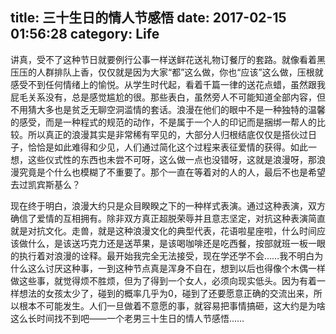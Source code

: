 title: 三十生日的情人节感悟
date: 2017-02-15 01:56:28
category: Life
---
讲真，受不了这种节日就要例行公事一样送鲜花送礼物订餐厅的套路。就像看着黑压压的人群排队上香，仅仅就是因为大家“都”这么做，你也“应该”这么做，压根就感受不到任何情绪上的愉悦。从学生时代起，看着千篇一律的送花点蜡，虽然跟我屁毛关系没有，总是感觉尴尬的很。那些表白，虽然旁人不可能知道全部内容，但不用猜大多也是贫乏无聊空洞滥情的套话。浪漫在他们的眼中不是一种独特的温馨的感受，而是一种程式的规范的动作，不是属于一个人的印记而是捆绑一帮人的比较。所以真正的浪漫其实是非常稀有罕见的，大部分人归根结底仅仅是搭伙过日子，恰恰是如此难得和少见，人们通过简化这个过程来表征爱情的获得。如此一想，这些仪式性的东西也未尝不可呀，这么做一点也没错呀，这就是浪漫呀，那浪漫究竟是个什么也模糊了不重要了。那个一直在等着对的人的人，最后不也是希望去过凯宾斯基么？

现在终于明白，浪漫大约只是众目睽睽之下的一种样式表演。通过这种表演，双方确信了爱情的互相拥有。除非双方真正超脱荣辱并且意志坚定，对抗这种表演简直就是对抗文化。走兽，就是这种浪漫文化的典型代表，花语啦星座啦，什么时间应该做什么，是该送巧克力还是送苹果，是该喝咖啡还是吃西餐，按部就班一板一眼的执行着对浪漫的诠释。最开始我完全无法接受，现在学还学不会……我不明白为什么这么讨厌这种事，一到这种节点真是浑身不自在，想到以后也得像个木偶一样做这些事，就觉得烦不胜烦，但为了得到一个女人，必须向现实低头。因为有着一样想法的女孩太少了，碰到的概率几乎为0，碰到了还要愿意正确的交流出来，所以根本不可能发生。人们一旦做着不意愿的事，就容易把事情搞砸，这大约是为啥这么长时间找不到吧——一个老男三十生日的情人节感悟……
